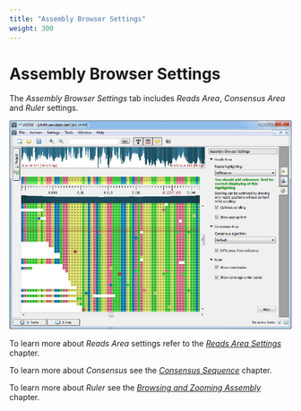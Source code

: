 ```yaml
---
title: "Assembly Browser Settings"
weight: 300
---
```



# Assembly Browser Settings

The _Assembly Browser Settings_ tab includes _Reads Area_, _Consensus Area_ and _Ruler_ settings.


![](/images/65929863/65929864.png)

To learn more about _Reads Area_ settings refer to the [_Reads Area Settings_](../short-reads-vizualization/reads-highlighting) chapter.

To learn more about _Consensus_ see the [_Consensus Sequence_](../consensus-sequence) chapter.

To learn more about _Ruler_ see the [_Browsing and Zooming Assembly_](browsing-and-zooming-assembly.md) chapter.
